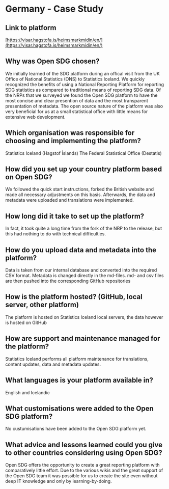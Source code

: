 <h1>Germany - Case Study</h1>

## Link to platform

[https://visar.hagstofa.is/heimsmarkmidin/en/](https://visar.hagstofa.is/heimsmarkmidin/en/)

## Why was Open SDG chosen?

We initially learned of the SDG platform during an offical visit from the UK Office of National Statistics (ONS) to Statistics Iceland. We quickly recognized the benefits of using a National Reporting Platform for reporting SDG statistics as compared to traditional means of reporting SDG data. Of the NRPs that we surveyed we found the Open SDG platform to have the most concise and clear presention of data and the most transparent presentation of metadata. The open source nature of the platform was also very beneficial for us at a small statistical office with little means for extensive web development.

## Which organisation was responsible for choosing and implementing the platform?

Statistics Iceland (Hagstof Íslands)
The Federal Statistical Office (Destatis)

## How did you set up your country platform based on Open SDG?

We followed the quick start instructions, forked the British website and made all necessary adjustments on this basis. Afterwards, the data and metadata were uploaded and translations were implemented.

## How long did it take to set up the platform?

In fact, it took quite a long time from the fork of the NRP to the release, but this had nothing to do with technical difficulties.

## How do you upload data and metadata into the platform?

Data is taken from our internal database and converted into the required CSV format. Metadata is changed directly in the md-files. md- and csv files are then pushed into the corresponding GitHub repositories

## How is the platform hosted? (GitHub, local server, other platform)

The platform is hosted on Statistics Iceland local servers, the data however is hosted on GitHub

## How are support and maintenance managed for the platform?

Statistics Iceland performs all platform maintenance for translations, content updates, data and metadata updates.

## What languages is your platform available in?

English and Icelandic

## What customisations were added to the Open SDG platform?

No custumisations have been added to the Open SDG platform yet.

## What advice and lessons learned could you give to other countries considering using Open SDG?

Open SDG offers the opportunity to create a great reporting platform with comparatively little effort. Due to the various wikis and the great support of the Open SDG team it was possible for us to create the site even without deep IT knowledge and only by learning-by-doing.
